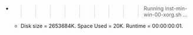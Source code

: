 * >>>>>>>>> Running inst-min-win-00-xorg.sh ...
  * Disk size = 2653684K. Space Used = 20K. Runtime = 00:00:00:01.
